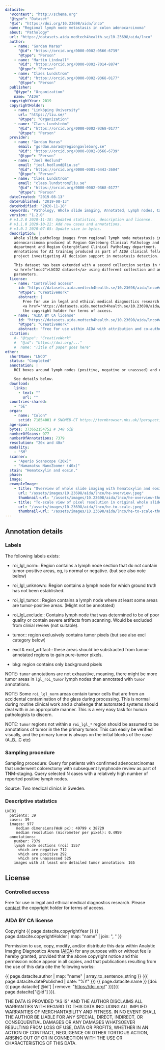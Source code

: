 ```yaml
---
datacite:
  "@context": "http://schema.org"
  "@type": "Dataset"
  "@id": "https://doi.org/10.23698/aida/lnco"
  name: "Regional lymph node metastasis in colon adenocarcinoma"
  about: "Pathology"
  url: "https://datasets.aida.medtech4health.se/10.23698/aida/lnco"
  author:
    - name: "Gordan Maras"
      "@id": "https://orcid.org/0000-0002-0566-6739"
      "@type": "Person"
    - name: "Martin Lindvall"
      "@id": "https://orcid.org/0000-0002-7014-8874"
      "@type": "Person"
    - name: "Claes Lundstrom"
      "@id": "https://orcid.org/0000-0002-9368-0177"
      "@type": "Person"
  publisher:
    "@type": "Organization"
    name: "AIDA"
  copyrightYear: 2019
  copyrightHolder:
    - name: "Linköping University"
      url: "https://liu.se/"
      "@type": "Organization"
    - name: "Claes Lundström"
      "@id": "https://orcid.org/0000-0002-9368-0177"
      "@type": "Person"
  provider:
    - name: "Gordan Maras"
      email: "gordan.maras@regiongavleborg.se"
      "@id": "https://orcid.org/0000-0002-0566-6739"
      "@type": "Person"        
    - name: "Joel Hedlund"
      email: "joel.hedlund@liu.se"
      "@id": "https://orcid.org/0000-0001-6443-3604"
      "@type": "Person"
    - name: "Claes Lundstrom"
      email: "claes.lundstrom@liu.se"
      "@id": "https://orcid.org/0000-0002-9368-0177"
      "@type": "Person"
  dateCreated: "2019-08-13"
  datePublished: "2019-08-13"
  dateModified: "2020-11-18"
  keywords: "Pathology, Whole slide imaging, Annotated, Lymph nodes, Cancer, Colon, Adenocarcinoma"
  version: "1.2.0"
  # v1.2.0 2020-11-18: Updated statistics, description and license.
  # v1.1.0 2020-10-22: Add new cases and annotations.
  # v1.0.1 2020-07-05: Update size in bytes.
  description: |
    Whole slide pathology images from regional lymph node metastasis in colon
    adenocarcinoma produced at Region Gävleborg Clinical Pathology and Cytology
    department and Region Östergötland Clinical Pathology department.
    Annotations for AI training produced as part of AIDA clinical fellowship
    project investigating AI decision support in metastasis detection.

    This dataset has been extended with a second collection series in the
    <a href="lnco2">LNCO2 dataset</a> using different collection and annotation
    parameters.
  license:
    - name: "Controlled access"
      id: "https://datasets.aida.medtech4health.se/10.23698/aida/lnco#controlled-access"
      "@type": "CreativeWork"
      abstract: |
        Free for use in legal and ethical medical diagnostics research. <br/> Please
        <a href="https://datasets.aida.medtech4health.se/10.23698/aida/lnco#download">contact</a>
        the copyright holder for terms of access.
    - name: "AIDA BY CA license"
      id: "https://datasets.aida.medtech4health.se/10.23698/aida/lnco#aida-by-ca-license"
      "@type": "CreativeWork"
      abstract: "Free for use within AIDA with attribution and co-authorship."
  citation:
    #- "@type": "CreativeWork"
    #  "@id": "https://doi.org/..."
    #  name: "Title of paper goes here"
other:
  shortName: "LNCO"
  status: "Completed"
  annotation: |
    ROI boxes around lymph nodes (positive, negative or unasssed) and detailed tumor polygons

    See details below.
  download:
    links:
      - text: ""
        url: ""
  countries-shared:
    - "SE"
  organ:
    - name: "Colon"
      sctid: 71854001 # SNOMED-CT https://termbrowser.nhs.uk/?perspective=full&conceptId1=%s
  age-span:
  bytes: 373662154752 # 348 GiB
  numberOfScans: 977
  numberOfAnnotations: 7379
  resolution: "20x and 40x"
  modality:
    - "SM"
  scanner:
    - "Aperio Scanscope (20x)"
    - "Hamamatsu NanoZoomer (40x)"
  stain: "Hematoxylin and eosin."
  phase:
  image:
  exampleImage:
    - title: "Overview of whole slide imaging with hematoxylin and eosin staining."
      url: "/assets/images/10.23698/aida/lnco/he-overview.jpeg"
      thumbnail-url: "/assets/images/10.23698/aida/lnco/he-overview-thumbnail.jpeg"
    - title: "To-scale view of pixel resolution in original whole slide imaging data from hematoxylin and eosin staining."
      url: "/assets/images/10.23698/aida/lnco/he-to-scale.jpeg"
      thumbnail-url: "/assets/images/10.23698/aida/lnco/he-to-scale-thumbnail.jpeg"
---
```

## Annotation details

### Labels

The following labels exists:

- roi_lgl_norm:: Region contains a lymph node section that do not contain tumor-positive areas, eg, is normal or negative. (but see also note below)

- roi_lgl_unknown:: Region contains a lymph node for which ground truth has not been established.

- roi_lgl_tumor:: Region contains a lymph node where at least some areas are tumor-positive areas. (Might not be annotated)

- roi_lgl_exclude:: Contains lymph node that was determined to be of poor quality or contain severe artifacts from scanning. Would be excluded from clinial review (not suitable).

- tumor:: region exclusively contains tumor pixels (but see also excl category below)

- excl & excl_artifact:: these areas should be substracted from tumor-annotated regions to gain pure-tumor pixels.

- bkg: region contains only background pixels

NOTE: `tumor` annotations are not exhaustive, meaning, there might be more tumor areas in `lgl_roi_tumor` lymph nodes than annotated with `tumor` annotations.

NOTE: Some `roi_lgl_norm` areas contain tumor cells that are from an accidental contamination of the glass during processing. This is normal during routine clinical work and a challenge that automated systems should deal with in an appropriate manner. This is a very easy task for human pathologists to discern.

NOTE: `tumor` regions not within a `roi_lgl_*` region should be assumed to be annotations of tumor in the the primary tumor. This can easily be verified visually, and the primary tumor is always on the initial blocks of the case (A..B...C etc)

### Sampling procedure

Sampling procedure: Query for patients with confirmed adenocarcinomas that underwent colorectomy with subsequent lymphnode review as part of TNM-staging. Query selected N cases with a relatively high number of reported positive lymph nodes.

Source: Two medical clinics in Sweden.

### Descriptive statistics

```
LNCO1
  patients: 39
  cases: 39
  images: 977
     median dimensions(WxH px): 49799 x 38729
     median resolution (micrometer per pixel): 0.4959
  annotations:
    number: 7379
    lymph node sections (roi) 1557
      which are negative 712
      which are positive 292
      which are unassessed 525
    images with at least one detailed tumor annotation: 165
```

## License
### Controlled access
Free for use in legal and ethical medical diagnostics research.
Please [contact](#contact) the copyright holder for terms of access.

### AIDA BY CA license
Copyright
{{ page.datacite.copyrightYear }}
{{ page.datacite.copyrightHolder | map: "name" |  join: ", " }}

Permission to use, copy, modify, and/or distribute this data within Analytic
Imaging Diagnostics Arena ([AIDA](https://medtech4health.se/aida)) for any
purpose with or without fee is hereby granted, provided that the above copyright
notice and this permission notice appear in all copies, and that publications
resulting from the use of this data cite the following works:

{{ page.datacite.author | map: "name" | array_to_sentence_string }}
({{ page.datacite.datePublished | date: "%Y" }})
{{ page.datacite.name }}
[doi:{{ page.datacite['@id'] | remove: "https://doi.org/" }}]({{ page.datacite["@id"] }}).

THE DATA IS PROVIDED "AS IS" AND THE AUTHOR DISCLAIMS ALL WARRANTIES WITH REGARD
TO THIS DATA INCLUDING ALL IMPLIED WARRANTIES OF MERCHANTABILITY AND FITNESS. IN
NO EVENT SHALL THE AUTHOR BE LIABLE FOR ANY SPECIAL, DIRECT, INDIRECT, OR
CONSEQUENTIAL DAMAGES OR ANY DAMAGES WHATSOEVER RESULTING FROM LOSS OF USE, DATA
OR PROFITS, WHETHER IN AN ACTION OF CONTRACT, NEGLIGENCE OR OTHER TORTIOUS
ACTION, ARISING OUT OF OR IN CONNECTION WITH THE USE OR CHARACTERISTICS OF THIS
DATA.
